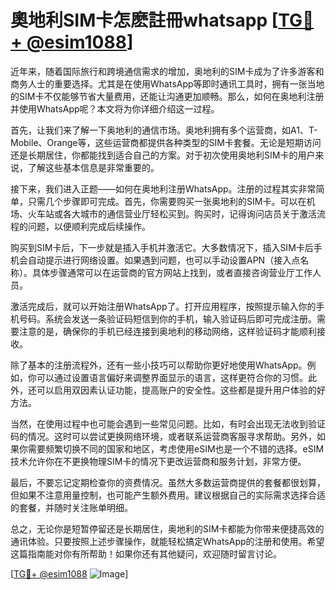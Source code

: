 # 奧地利SIM卡怎麽註冊whatsapp [[TG💪+ @esim1088](https://t.me/s/esim1088)]

近年来，随着国际旅行和跨境通信需求的增加，奥地利的SIM卡成为了许多游客和商务人士的重要选择。尤其是在使用WhatsApp等即时通讯工具时，拥有一张当地的SIM卡不仅能够节省大量费用，还能让沟通更加顺畅。那么，如何在奥地利注册并使用WhatsApp呢？本文将为你详细介绍这一过程。

首先，让我们来了解一下奥地利的通信市场。奥地利拥有多个运营商，如A1、T-Mobile、Orange等，这些运营商都提供各种类型的SIM卡套餐。无论是短期访问还是长期居住，你都能找到适合自己的方案。对于初次使用奥地利SIM卡的用户来说，了解这些基本信息是非常重要的。

接下来，我们进入正题——如何在奥地利注册WhatsApp。注册的过程其实非常简单，只需几个步骤即可完成。首先，你需要购买一张奥地利的SIM卡。可以在机场、火车站或各大城市的通信营业厅轻松买到。购买时，记得询问店员关于激活流程的问题，以便顺利完成后续操作。

购买到SIM卡后，下一步就是插入手机并激活它。大多数情况下，插入SIM卡后手机会自动提示进行网络设置。如果遇到问题，也可以手动设置APN（接入点名称）。具体步骤通常可以在运营商的官方网站上找到，或者直接咨询营业厅工作人员。

激活完成后，就可以开始注册WhatsApp了。打开应用程序，按照提示输入你的手机号码。系统会发送一条验证码短信到你的手机，输入验证码后即可完成注册。需要注意的是，确保你的手机已经连接到奥地利的移动网络，这样验证码才能顺利接收。

除了基本的注册流程外，还有一些小技巧可以帮助你更好地使用WhatsApp。例如，你可以通过设置语言偏好来调整界面显示的语言，这样更符合你的习惯。此外，还可以启用双因素认证功能，提高账户的安全性。这些都是提升用户体验的好方法。

当然，在使用过程中也可能会遇到一些常见问题。比如，有时会出现无法收到验证码的情况。这时可以尝试更换网络环境，或者联系运营商客服寻求帮助。另外，如果你需要频繁切换不同的国家和地区，考虑使用eSIM也是一个不错的选择。eSIM技术允许你在不更换物理SIM卡的情况下更改运营商和服务计划，非常方便。

最后，不要忘记定期检查你的资费情况。虽然大多数运营商提供的套餐都很划算，但如果不注意用量控制，也可能产生额外费用。建议根据自己的实际需求选择合适的套餐，并随时关注账单明细。

总之，无论你是短暂停留还是长期居住，奥地利的SIM卡都能为你带来便捷高效的通讯体验。只要按照上述步骤操作，就能轻松搞定WhatsApp的注册和使用。希望这篇指南能对你有所帮助！如果你还有其他疑问，欢迎随时留言讨论。

[[TG💪+ @esim1088](https://t.me/s/esim1088) ![Image](https://i.postimg.cc/4NQfJmqS/Snipaste-2025-05-13-00-14-12.png)]